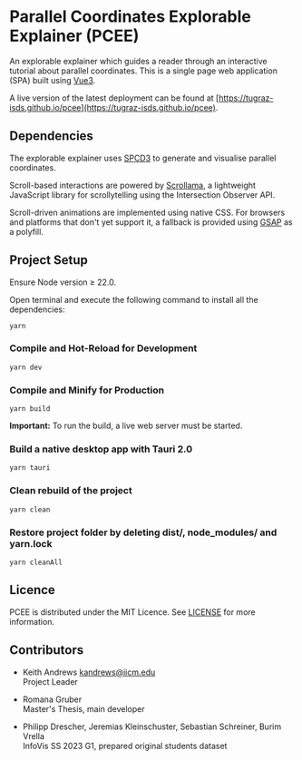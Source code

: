 # Parallel Coordinates Explorable Explainer (PCEE)

An explorable explainer which guides a reader through an interactive tutorial about parallel coordinates.
This is a single page web application (SPA) built using [Vue3](https://vuejs.org/).

A live version of the latest deployment can be found at
[https://tugraz-isds.github.io/pcee](https://tugraz-isds.github.io/pcee).

## Dependencies

The explorable explainer uses [SPCD3](https://github.com/tugraz-isds/spcd3) to generate and
visualise parallel coordinates.

Scroll-based interactions are powered by [Scrollama](https://github.com/russellsamora/scrollama),
a lightweight JavaScript library for scrollytelling using the Intersection Observer API.

Scroll-driven animations are implemented using native CSS.
For browsers and platforms that don't yet support it, a fallback is provided
using [GSAP](https://github.com/greensock/GSAP) as a polyfill.

## Project Setup

Ensure Node version ≥ 22.0.

Open terminal and execute the following command to install all the dependencies:

```
yarn
```

### Compile and Hot-Reload for Development

```
yarn dev
```

### Compile and Minify for Production

```
yarn build
```

**Important:** To run the build, a live web server must be started.

### Build a native desktop app with Tauri 2.0

```
yarn tauri
```

### Clean rebuild of the project

```
yarn clean
```

### Restore project folder by deleting dist/, node_modules/ and yarn.lock

```
yarn cleanAll
```



## Licence

PCEE is distributed under the MIT Licence. See [LICENSE](LICENSE) for
more information.



## Contributors

- Keith Andrews [kandrews@iicm.edu](mailto:kandrews@iicm.edu?subject=Rslidy)  
  Project Leader

- Romana Gruber  
  Master's Thesis, main developer

- Philipp Drescher, Jeremias Kleinschuster, Sebastian Schreiner, Burim Vrella  
  InfoVis SS 2023 G1, prepared original students dataset

